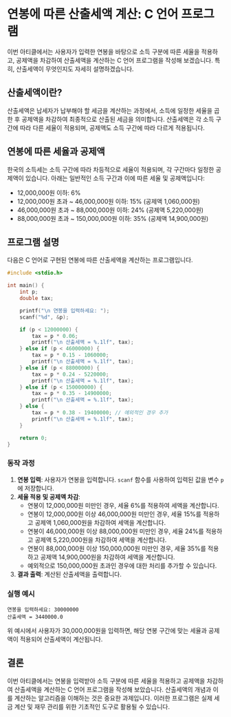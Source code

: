 # 연봉에 따른 산출세액 계산: C 언어 프로그램

이번 아티클에서는 사용자가 입력한 연봉을 바탕으로 소득 구분에 따른 세율을 적용하고, 공제액을 차감하여 산출세액을 계산하는 C 언어 프로그램을 작성해 보겠습니다. 특히, 산출세액이 무엇인지도 자세히 설명하겠습니다.

## 산출세액이란?

산출세액은 납세자가 납부해야 할 세금을 계산하는 과정에서, 소득에 일정한 세율을 곱한 후 공제액을 차감하여 최종적으로 산출된 세금을 의미합니다. 산출세액은 각 소득 구간에 따라 다른 세율이 적용되며, 공제액도 소득 구간에 따라 다르게 적용됩니다.

## 연봉에 따른 세율과 공제액

한국의 소득세는 소득 구간에 따라 차등적으로 세율이 적용되며, 각 구간마다 일정한 공제액이 있습니다. 아래는 일반적인 소득 구간과 이에 따른 세율 및 공제액입니다:

- 12,000,000원 이하: 6%
- 12,000,000원 초과 ~ 46,000,000원 이하: 15% (공제액 1,060,000원)
- 46,000,000원 초과 ~ 88,000,000원 이하: 24% (공제액 5,220,000원)
- 88,000,000원 초과 ~ 150,000,000원 이하: 35% (공제액 14,900,000원)

## 프로그램 설명

다음은 C 언어로 구현된 연봉에 따른 산출세액을 계산하는 프로그램입니다.

```c
#include <stdio.h>

int main() {
    int p;
    double tax;

    printf("\n 연봉을 입력하세요: ");
    scanf("%d", &p);

    if (p < 12000000) {
        tax = p * 0.06;
        printf("\n 산출세액 = %.1lf", tax);
    } else if (p < 46000000) {
        tax = p * 0.15 - 1060000;
        printf("\n 산출세액 = %.1lf", tax);
    } else if (p < 88000000) {
        tax = p * 0.24 - 5220000;
        printf("\n 산출세액 = %.1lf", tax);
    } else if (p < 150000000) {
        tax = p * 0.35 - 14900000;
        printf("\n 산출세액 = %.1lf", tax);
    } else {
        tax = p * 0.38 - 19400000; // 예외적인 경우 추가
        printf("\n 산출세액 = %.1lf", tax);
    }

    return 0;
}
```

### 동작 과정

1. **연봉 입력**: 사용자가 연봉을 입력합니다. `scanf` 함수를 사용하여 입력된 값을 변수 `p`에 저장합니다.
2. **세율 적용 및 공제액 차감**:
   - 연봉이 12,000,000원 미만인 경우, 세율 6%를 적용하여 세액을 계산합니다.
   - 연봉이 12,000,000원 이상 46,000,000원 미만인 경우, 세율 15%를 적용하고 공제액 1,060,000원을 차감하여 세액을 계산합니다.
   - 연봉이 46,000,000원 이상 88,000,000원 미만인 경우, 세율 24%를 적용하고 공제액 5,220,000원을 차감하여 세액을 계산합니다.
   - 연봉이 88,000,000원 이상 150,000,000원 미만인 경우, 세율 35%를 적용하고 공제액 14,900,000원을 차감하여 세액을 계산합니다.
   - 예외적으로 150,000,000원 초과인 경우에 대한 처리를 추가할 수 있습니다.
3. **결과 출력**: 계산된 산출세액을 출력합니다.

### 실행 예시

```
연봉을 입력하세요: 30000000
산출세액 = 3440000.0
```

위 예시에서 사용자가 30,000,000원을 입력하면, 해당 연봉 구간에 맞는 세율과 공제액이 적용되어 산출세액이 계산됩니다.

## 결론

이번 아티클에서는 연봉을 입력받아 소득 구분에 따른 세율을 적용하고 공제액을 차감하여 산출세액을 계산하는 C 언어 프로그램을 작성해 보았습니다. 산출세액의 개념과 이를 계산하는 알고리즘을 이해하는 것은 중요한 과제입니다. 이러한 프로그램은 실제 세금 계산 및 재무 관리를 위한 기초적인 도구로 활용될 수 있습니다.

